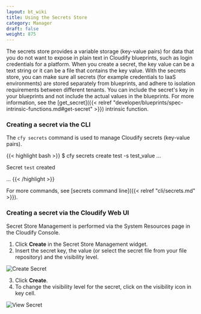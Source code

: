 ```yaml
---
layout: bt_wiki
title: Using the Secrets Store
category: Manager
draft: false
weight: 875
---
```


The secrets store provides a variable storage (key-value pairs) for data that you do not want to expose in plain text in Cloudify blueprints, such as login credentials for a platform.
When you create a secret, the key value can be a text string or it can be a file that contains the key value. With the secrets store, you can  make sure all secrets (for example credentials to IaaS environments) are stored separately from blueprints, and adhere to isolation requirements between different tenants. You can include the secret's key in your blueprints and not include the actual values in the blueprints.
For more information, see the [get_secret]({{< relref "developer/blueprints/spec-intrinsic-functions.md#get-secret" >}}) intrinsic function.

### Creating a secret via the CLI

The `cfy secrets` command is used to manage Cloudify secrets (key-value pairs).

{{< highlight  bash  >}}
$ cfy secrets create test -s test_value
...

Secret `test` created

...
{{< /highlight >}}

For more commands, see [secrets command line]({{< relref "cli/secrets.md" >}}).

### Creating a secret via the Cloudify Web UI

Secret Store Management is performed via the System Resources page in the Cloudify Console.

1. Click **Create** in the Secret Store Management widget.
2. Insert the secret key, the value (or select the secret file from your file repository) and the visibility level.

![Create Secret]( /images/manager/create_secret_dialog.png )

3. Click **Create**.
4. To change the visibility level for the secret, click on the visibility icon in key cell.

![View Secret]( /images/manager/secret_view.png )
